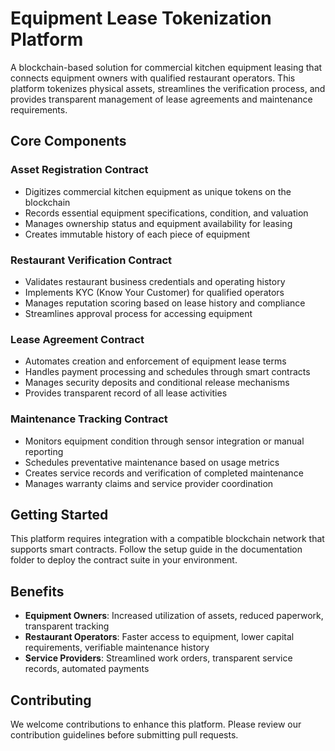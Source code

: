 # Equipment Lease Tokenization Platform

A blockchain-based solution for commercial kitchen equipment leasing that connects equipment owners with qualified restaurant operators. This platform tokenizes physical assets, streamlines the verification process, and provides transparent management of lease agreements and maintenance requirements.

## Core Components

### Asset Registration Contract
- Digitizes commercial kitchen equipment as unique tokens on the blockchain
- Records essential equipment specifications, condition, and valuation
- Manages ownership status and equipment availability for leasing
- Creates immutable history of each piece of equipment

### Restaurant Verification Contract
- Validates restaurant business credentials and operating history
- Implements KYC (Know Your Customer) for qualified operators
- Manages reputation scoring based on lease history and compliance
- Streamlines approval process for accessing equipment

### Lease Agreement Contract
- Automates creation and enforcement of equipment lease terms
- Handles payment processing and schedules through smart contracts
- Manages security deposits and conditional release mechanisms
- Provides transparent record of all lease activities

### Maintenance Tracking Contract
- Monitors equipment condition through sensor integration or manual reporting
- Schedules preventative maintenance based on usage metrics
- Creates service records and verification of completed maintenance
- Manages warranty claims and service provider coordination

## Getting Started

This platform requires integration with a compatible blockchain network that supports smart contracts. Follow the setup guide in the documentation folder to deploy the contract suite in your environment.

## Benefits

- **Equipment Owners**: Increased utilization of assets, reduced paperwork, transparent tracking
- **Restaurant Operators**: Faster access to equipment, lower capital requirements, verifiable maintenance history
- **Service Providers**: Streamlined work orders, transparent service records, automated payments

## Contributing

We welcome contributions to enhance this platform. Please review our contribution guidelines before submitting pull requests.
